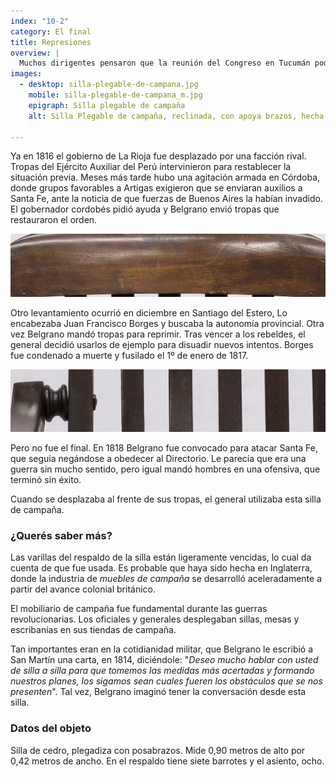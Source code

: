 ```yaml
---
index: "10-2"
category: El final
title: Represiones
overview: |
  Muchos dirigentes pensaron que la reunión del Congreso en Tucumán podría terminar con los conflictos internos. Pero no fue así. Pronto hubo movimientos en diversas provincias.
images:
  - desktop: silla-plegable-de-campana.jpg
    mobile: silla-plegable-de-campana_m.jpg  
    epigraph: Silla plegable de campaña
    alt: Silla Plegable de campaña, reclinada, con apoya brazos, hecha en madera, con asiento y respaldo de listones.

---
```



Ya en 1816 el gobierno de La Rioja fue desplazado por una facción rival. Tropas del Ejército Auxiliar del Perú intervinieron para restablecer la situación previa. Meses más tarde hubo una agitación armada en Córdoba, donde grupos favorables a Artigas exigieron que se enviaran auxilios a Santa Fe, ante la noticia de que fuerzas de Buenos Aires la habían invadido. El gobernador cordobés pidió ayuda y Belgrano envió tropas que restauraron el orden.

![Detalle del objeto](./eje10-2-a.jpg)

Otro levantamiento ocurrió en diciembre en Santiago del Estero, Lo encabezaba Juan Francisco Borges y buscaba la autonomía provincial. Otra vez Belgrano mandó tropas para reprimir. Tras vencer a los rebeldes, el general decidió usarlos de ejemplo para disuadir nuevos intentos. Borges fue condenado a muerte y fusilado el 1º de enero de 1817.

![Detalle del objeto](./eje10-2-b.jpg)

Pero no fue el final. En 1818 Belgrano fue convocado para atacar Santa Fe, que seguía negándose a obedecer al Directorio. Le parecía que era una guerra sin mucho sentido, pero igual mandó hombres en una ofensiva, que terminó sin éxito.

Cuando se desplazaba al frente de sus tropas, el general utilizaba esta silla de campaña.

### ¿Querés saber más?
Las varillas del respaldo de la silla están ligeramente vencidas, lo cual da cuenta de que fue usada. Es probable que haya sido hecha en Inglaterra, donde la industria de *muebles de campaña* se desarrolló aceleradamente a partir del avance colonial británico.

El mobiliario de campaña fue fundamental durante las guerras revolucionarias. Los oficiales y generales desplegaban sillas, mesas y escribanías en sus tiendas de campaña.
 
Tan importantes eran en la cotidianidad militar, que Belgrano le escribió a San Martín una carta, en 1814, diciéndole: "*Deseo mucho hablar con usted de silla a silla para que tomemos las medidas más acertadas y formando nuestros planes, los sigamos sean cuales fueren los obstáculos que se nos presenten*". Tal vez, Belgrano imaginó tener la conversación desde esta silla. 

### Datos del objeto
Silla de cedro, plegadiza con posabrazos. Mide 0,90 metros de alto por 0,42 metros de ancho. En el respaldo tiene siete barrotes y el asiento, ocho.

